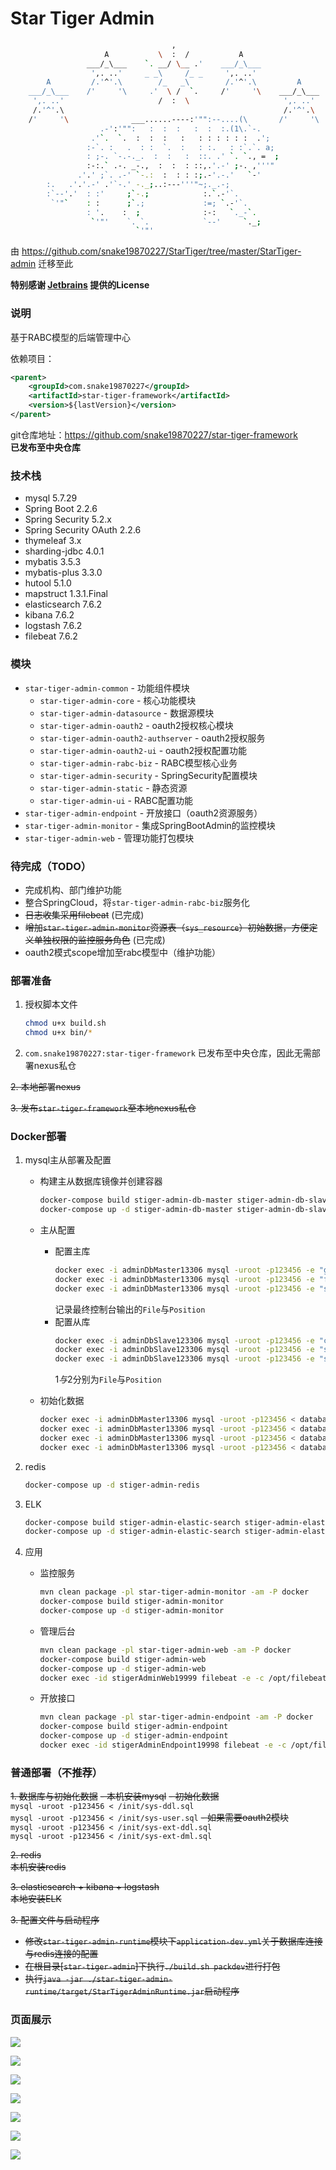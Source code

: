 # Star Tiger Admin
```bash
                                    ,
                     A           \  :  /           A
                 ___/_\___    `. __/ \__ .'    ___/_\___
                  ',. ..'     _ _\     /_ _     ',. ..'
        A         /.'^'.\        /_   _\        /.'^'.\         A
    ___/_\___    /'     '\     .'  \ /  `.     /'     '\    ___/_\___
     ',. ..'                     /  :  \                     ',. ..'
     /.'^'.\                                                 /.'^'.\
    /'     '\              ___......----:'"":--....(\       /'     '\
                    .-':'"":   :  :  :   :  :  :.(1\.`-.
                  .'`.  `.  :  :  :   :   : : : : : :  .';
                 :-`. :   .  : :  `.  :   : :.   : :`.`. a;
                 : ;-. `-.-._.  :  :   :  ::. .' `. `., =  ;
                 :-:.` .-. _-.,  :  :  : ::,.'.-' ;-. ,'''"
               .'.' ;`. .-' `-.:  :  : : :;.-'.-.'   `-'
        :.   .'.'.-' .'`-.' -._;..:---'''"~;._.-;
        :`--'.'  : :'     ;`-.;            :.`.-'`.
         `'"`    : :      ;`.;             :=; `.-'`.
                 : '.    :  ;              :-:   `._-`.
                  `'"'    `. `.            `--'     `._;
                            `'"'
```
由 https://github.com/snake19870227/StarTiger/tree/master/StarTiger-admin 迁移至此  

**特别感谢 [Jetbrains](https://www.jetbrains.com/?from=StarTiger) 提供的License**  

### 说明
基于RABC模型的后端管理中心

依赖项目：
```xml
<parent>
    <groupId>com.snake19870227</groupId>
    <artifactId>star-tiger-framework</artifactId>
    <version>${lastVersion}</version>
</parent>
```
git仓库地址：https://github.com/snake19870227/star-tiger-framework  
**已发布至中央仓库**

### 技术栈
- mysql 5.7.29
- Spring Boot 2.2.6
- Spring Security 5.2.x
- Spring Security OAuth 2.2.6
- thymeleaf 3.x
- sharding-jdbc 4.0.1
- mybatis 3.5.3
- mybatis-plus 3.3.0
- hutool 5.1.0
- mapstruct 1.3.1.Final
- elasticsearch 7.6.2
- kibana 7.6.2
- logstash 7.6.2
- filebeat 7.6.2

### 模块
- `star-tiger-admin-common` - 功能组件模块
    - `star-tiger-admin-core` - 核心功能模块
    - `star-tiger-admin-datasource` - 数据源模块
    - `star-tiger-admin-oauth2` - oauth2授权核心模块
    - `star-tiger-admin-oauth2-authserver` - oauth2授权服务
    - `star-tiger-admin-oauth2-ui` - oauth2授权配置功能
    - `star-tiger-admin-rabc-biz` - RABC模型核心业务
    - `star-tiger-admin-security` - SpringSecurity配置模块
    - `star-tiger-admin-static` - 静态资源
    - `star-tiger-admin-ui` - RABC配置功能
- `star-tiger-admin-endpoint` - 开放接口（oauth2资源服务）
- `star-tiger-admin-monitor` - 集成SpringBootAdmin的监控模块
- `star-tiger-admin-web` - 管理功能打包模块

### 待完成（TODO）
- 完成机构、部门维护功能
- 整合SpringCloud，将`star-tiger-admin-rabc-biz`服务化
- ~~日志收集采用filebeat~~ (已完成)
- ~~增加`star-tiger-admin-monitor`资源表（`sys_resource`）初始数据，方便定义单独权限的监控服务角色~~ (已完成)
- oauth2模式scope增加至rabc模型中（维护功能）

### 部署准备
1. 授权脚本文件
    ```bash
    chmod u+x build.sh
    chmod u+x bin/*
    ```

2. `com.snake19870227:star-tiger-framework` 已发布至中央仓库，因此无需部署nexus私仓

~~2. 本地部署nexus~~  

~~3. 发布`star-tiger-framework`至本地nexus私仓~~

### Docker部署
1. mysql主从部署及配置

    - 构建主从数据库镜像并创建容器
        ```bash
        docker-compose build stiger-admin-db-master stiger-admin-db-slave1
        docker-compose up -d stiger-admin-db-master stiger-admin-db-slave1
        ```
    
    - 主从配置
        - 配置主库
            ```bash
            docker exec -i adminDbMaster13306 mysql -uroot -p123456 -e "grant replication slave on *.* to 'slaver'@'%' identified by '123456'"
            docker exec -i adminDbMaster13306 mysql -uroot -p123456 -e "flush privileges"
            docker exec -i adminDbMaster13306 mysql -uroot -p123456 -e "show master status\G"
            ```
            记录最终控制台输出的`File`与`Position`
        - 配置从库
            ```bash
            docker exec -i adminDbSlave123306 mysql -uroot -p123456 -e "change master to master_host='adminDbMaster13306', master_user='slaver', master_password='123456', master_port=3306, master_log_file='$1', master_log_pos=$2, master_connect_retry=30"
            docker exec -i adminDbSlave123306 mysql -uroot -p123456 -e "start slave"
            docker exec -i adminDbSlave123306 mysql -uroot -p123456 -e "show slave status\G"
            ```
            $1与$2分别为`File`与`Position`
    
    - 初始化数据
        ```bash
        docker exec -i adminDbMaster13306 mysql -uroot -p123456 < database/sql/sys-ddl.sql
        docker exec -i adminDbMaster13306 mysql -uroot -p123456 < database/sql/sys-user.sql
        docker exec -i adminDbMaster13306 mysql -uroot -p123456 < database/sql/sys-ext-ddl.sql
        docker exec -i adminDbMaster13306 mysql -uroot -p123456 < database/sql/sys-ext-dml.sql
        ```
    
2. redis
    ```bash
    docker-compose up -d stiger-admin-redis
    ```
3. ELK
    ```bash
    docker-compose build stiger-admin-elastic-search stiger-admin-elastic-kibana stiger-admin-elastic-logstash
    docker-compose up -d stiger-admin-elastic-search stiger-admin-elastic-kibana stiger-admin-elastic-logstash
    ```
4. 应用
    - 监控服务
        ```bash
        mvn clean package -pl star-tiger-admin-monitor -am -P docker
        docker-compose build stiger-admin-monitor
        docker-compose up -d stiger-admin-monitor
        ```
    - 管理后台
        ```bash
        mvn clean package -pl star-tiger-admin-web -am -P docker
        docker-compose build stiger-admin-web
        docker-compose up -d stiger-admin-web
        docker exec -id stigerAdminWeb19999 filebeat -e -c /opt/filebeat.yml
        ```
    - 开放接口
        ```bash
        mvn clean package -pl star-tiger-admin-endpoint -am -P docker
        docker-compose build stiger-admin-endpoint
        docker-compose up -d stiger-admin-endpoint
        docker exec -id stigerAdminEndpoint19998 filebeat -e -c /opt/filebeat.yml
        ```

### 普通部署（不推荐）
~~1. 数据库与初始化数据~~
    ~~- 本机安装mysql~~
    ~~- 初始化数据~~  
        `mysql -uroot -p123456 < /init/sys-ddl.sql`  
        `mysql -uroot -p123456 < /init/sys-user.sql`
    ~~- 如果需要oauth2模块~~  
        `mysql -uroot -p123456 < /init/sys-ext-ddl.sql`  
        `mysql -uroot -p123456 < /init/sys-ext-dml.sql`

~~2. redis~~  
   ~~本机安装redis~~
   
~~3. elasticsearch + kibana + logstash~~  
   ~~本地安装ELK~~

~~3. 配置文件与启动程序~~
   - ~~修改`star-tiger-admin-runtime`模块下`application-dev.yml`关于数据库连接与redis连接的配置~~
   - ~~在根目录[`star-tiger-admin`]下执行`./build.sh packdev`进行打包~~
   - ~~执行`java -jar ./star-tiger-admin-runtime/target/StarTigerAdminRuntime.jar`启动程序~~

### 页面展示
![](assets/img/show1.png)
  
![](assets/img/show2.png)
  
![](assets/img/show3.png)
  
![](assets/img/show4.png)
  
![](assets/img/show5.png)
  
![](assets/img/show6.png)
  
![](assets/img/show7.png)
  